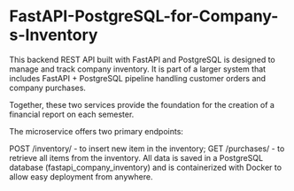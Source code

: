 # FastAPI-PostgreSQL-for-Company-s-Inventory
This backend REST API built with FastAPI and PostgreSQL is designed to manage and track company inventory. It is part of a larger system that includes FastAPI + PostgreSQL pipeline handling customer orders and company purchases.

Together, these two services provide the foundation for the creation of a financial report on each semester.

The microservice offers two primary endpoints:

POST /inventory/ - to insert new item in the inventory;
GET /purchases/ - to retrieve all items from the inventory.
All data is saved in a PostgreSQL database (fastapi_company_inventory) and is containerized with Docker to allow easy deployment from anywhere.
